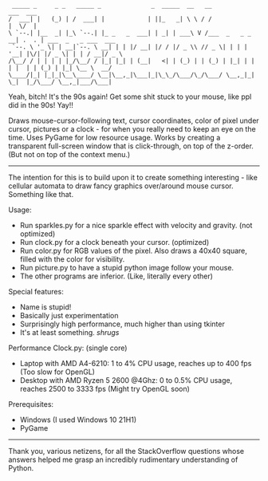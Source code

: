 ```
 _____ _     _ _   _____ _              _  _____  __   __              ___  ___                     
/  ___| |   (_) | /  ___| |            | ||_   _| \ \ / /              |  \/  |                     
\ `--.| |__  _| |_\ `--.| |_ _   _  ___| | _| | ___\ V /___  _   _ _ __| .  . | ___  _   _ ___  ___ 
 `--. \ '_ \| | __|`--. \ __| | | |/ __| |/ / |/ _ \\ // _ \| | | | '__| |\/| |/ _ \| | | / __|/ _ \
/\__/ / | | | | |_/\__/ / |_| |_| | (__|   <| | (_) | | (_) | |_| | |  | |  | | (_) | |_| \__ \  __/
\____/|_| |_|_|\__\____/ \__|\__,_|\___|_|\_\_/\___/\_/\___/ \__,_|_|  \_|  |_/\___/ \__,_|___/\___|
```
Yeah, bitch! It's the 90s again! Get some shit stuck to your mouse, like ppl did in the 90s! Yay!!

Draws mouse-cursor-following text, cursor coordinates, color of pixel under cursor, pictures or a clock - for when you really need to keep an eye on the time. Uses PyGame for low resource usage. Works by creating a transparent full-screen window that is click-through, on top of the z-order. (But not on top of the context menu.)

---

The intention for this is to build upon it to create something interesting - like cellular automata to draw fancy graphics over/around mouse cursor. Something like that.

Usage:
- Run sparkles.py for a nice sparkle effect with velocity and gravity. (not optimized)
- Run clock.py for a clock beneath your cursor. (optimized)
- Run color.py for RGB values of the pixel. Also draws a 40x40 square, filled with the color for visibility.
- Run picture.py to have a stupid python image follow your mouse.
- The other programs are inferior. (Like, literally every other)


Special features:
- Name is stupid!
- Basically just experimentation
- Surprisingly high performance, much higher than using tkinter
- It's at least something. *shrugs*


Performance Clock.py: (single core)
- Laptop with AMD A4-6210: 1 to 4% CPU usage, reaches up to 400 fps (Too slow for OpenGL)
- Desktop with AMD Ryzen 5 2600 @4Ghz: 0 to 0.5% CPU usage, reaches 2500 to 3333 fps (Might try OpenGL soon)


Prerequisites:
- Windows (I used Windows 10 21H1)
- PyGame



---
Thank you, various netizens, for all the StackOverflow questions whose answers helped me grasp an incredibly rudimentary understanding of Python.

